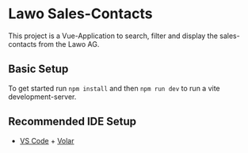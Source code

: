 # Lawo Sales-Contacts
This project is a Vue-Application to search, filter and display the sales-contacts from the Lawo AG.


## Basic Setup
To get started run 
`npm install` and then `npm run dev` to run a vite development-server.


## Recommended IDE Setup
- [VS Code](https://code.visualstudio.com/) + [Volar](https://marketplace.visualstudio.com/items?itemName=Vue.volar)
